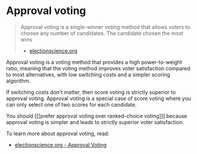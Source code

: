# Approval voting

> Approval voting is a single-winner voting method that allows voters to
> choose any number of candidates. The candidate chosen the most wins
>
> - [electionscience.org](https://www.electionscience.org/library/score-voting/)

Approval voting is a voting method that provides a high power-to-weight
ratio, meaning that the voting method improves voter satisfaction compared to
most alternatives, with low switching costs and a simpler scoring algorithm.

If switching costs don't matter, then score voting is strictly superior to
approval voting.  Approval voting is a special case of score voting where you
can only select one of two scores for each candidate.

You should [[[prefer approval voting over ranked-choice voting]]] because
approval voting is simpler and leads to strictly superior voter satisfaction.

To learn more about approval voting, read:

* [electionscience.org - Approval Voting](https://www.electionscience.org/library/approval-voting/)
